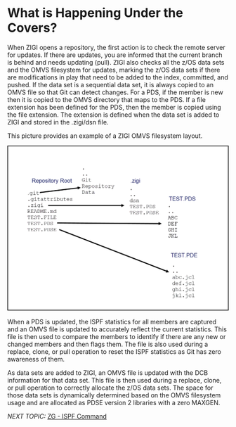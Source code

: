 # What is Happening Under the Covers?

When ZIGI opens a repository, the first action is to check the remote server for updates. If there are updates, you are informed that the current branch is behind and needs updating \(pull\). ZIGI also checks all the z/OS data sets and the OMVS filesystem for updates, marking the z/OS data sets if there are modifications in play that need to be added to the index, committed, and pushed. If the data set is a sequential data set, it is always copied to an OMVS file so that Git can detect changes. For a PDS, if the member is new then it is copied to the OMVS directory that maps to the PDS. If a file extension has been defined for the PDS, then the member is copied using the file extension. The extension is defined when the data set is added to ZIGI and stored in the .zigi/dsn file.

This picture provides an example of a ZIGI OMVS filesystem layout.

![](media/g_whats_happening_1.png)

When a PDS is updated, the ISPF statistics for all members are captured and an OMVS file is updated to accurately reflect the current statistics. This file is then used to compare the members to identify if there are any new or changed members and then flags them. The file is also used during a replace, clone, or pull operation to reset the ISPF statistics as Git has zero awareness of them.

As data sets are added to ZIGI, an OMVS file is updated with the DCB information for that data set. This file is then used during a replace, clone, or pull operation to correctly allocate the z/OS data sets. The space for those data sets is dynamically determined based on the OMVS filesystem usage and are allocated as PDSE version 2 libraries with a zero MAXGEN.

*NEXT TOPIC:* [ZG - ISPF Command](r_zg_ispf_command.md)


